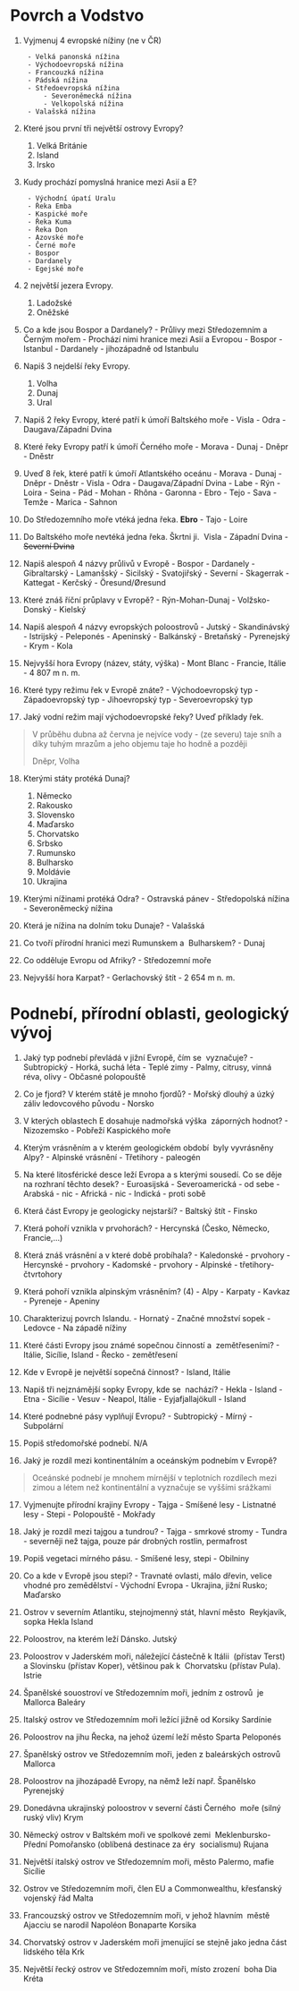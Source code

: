 # Povrch a Vodstvo
1. Vyjmenuj 4 evropské nížiny (ne v ČR)
		
		- Velká panonská nížina
		- Východoevropská nížina
		- Francouzká nížina
		- Pádská nížina
		- Středoevropská nížina
			- Severoněmecká nížina
			- Velkopolská nížina
		- Valašská nížina
	
2. Které jsou první tři největší ostrovy Evropy? 
	1. Velká Británie
	2. Island
	3. Irsko

3. Kudy prochází pomyslná hranice mezi Asií a E? 
		
		- Východní úpatí Uralu
		- Řeka Emba
		- Kaspické moře
		- Řeka Kuma
		- Řeka Don
		- Azovské moře
		- Černé moře
		- Bospor
		- Dardanely
		- Egejské moře
		
4. 2 největší jezera Evropy. 
	1. Ladožské
	2. Oněžské
	
5. Co a kde jsou Bospor a Dardanely? 
		- Průlivy mezi Středozemním a Černým mořem
		- Prochází nimi hranice mezi Asií a Evropou
		- Bospor - Istanbul
		- Dardanely - jihozápadně od Istanbulu

6. Napiš 3 nejdelší řeky Evropy.
	1. Volha
	2. Dunaj
	3. Ural

7. Napiš 2 řeky Evropy, které patří k úmoří Baltského moře 
		- Visla
		- Odra
		- Daugava/Západní Dvina

8. Které řeky Evropy patří k úmoří Černého moře
		- Morava
		- Dunaj
		- Dněpr
		- Dněstr
		
9.  Uveď 8 řek, které patří k úmoří Atlantského oceánu 
		- Morava
		- Dunaj
		- Dněpr
		- Dněstr
		- Visla
		- Odra
		- Daugava/Západní Dvina
		- Labe
		- Rýn
		- Loira
		- Seina
		- Pád
		- Mohan
		- Rhôna
		- Garonna
		- Ebro
		- Tejo
		- Sava
		- Temže
		- Marica
		- Sahnon
		
10. Do Středozemního moře vtéká jedna řeka. 
	**Ebro** - Tajo - Loire 
	
11. Do Baltského moře nevtéká jedna řeka. Škrtni ji.  
	Visla - Západní Dvina - ~~Severní Dvina~~
	
12. Napiš alespoň 4 názvy průlivů v Evropě 
		- Bospor
		- Dardanely
		- Gibraltarský
		- Lamanšský
		- Sicilský
		- Svatojiřský
		- Severní
		- Skagerrak
		- Kattegat
		- Kerčský
		- Öresund/Øresund
	
13. Které znáš říční průplavy v Evropě?
		- Rýn-Mohan-Dunaj
		- Volžsko-Donský
		- Kielský
	
14. Napiš alespoň 4 názvy evropských poloostrovů 
		- Jutský
		- Skandinávský
		- Istrijský
		- Peleponés
		- Apeninský
		- Balkánský
		- Bretaňský
		- Pyrenejský
		- Krym
		- Kola
	
15. Nejvyšší hora Evropy (název, státy, výška)
		- Mont Blanc
		- Francie, Itálie
		- 4 807 m n. m.
		
16. Které typy režimu řek v Evropě znáte?
		- Východoevropský typ
		- Západoevropský typ
		- Jihoevropský typ
		- Severoevropský typ

17. Jaký vodní režim mají východoevropské řeky? Uveď příklady řek.
> V průběhu dubna až června je nejvíce vody - (ze severu) taje sníh a díky tuhým mrazům a jeho objemu taje ho hodně a později
> 
> Dněpr, Volha

18. Kterými státy protéká Dunaj?
	1. Německo
	2. Rakousko
	3. Slovensko
	4. Maďarsko
	5. Chorvatsko
	5. Srbsko
	6. Rumunsko
	7. Bulharsko
	8. Moldávie
	9. Ukrajina

19. Kterými nížinami protéká Odra?
		- Ostravská pánev
		- Středopolská nížina
		- Severoněmecký nížina

20. Která je nížina na dolním toku Dunaje?
		- Valašská

21. Co tvoří přírodní hranici mezi Rumunskem a  Bulharskem? 
		- Dunaj

22. Co odděluje Evropu od Afriky? 
		- Středozemní moře

23. Nejvyšší hora Karpat?
		- Gerlachovský štít - 2 654 m n. m.


# Podnebí, přírodní oblasti, geologický vývoj 
1. Jaký typ podnebí převládá v jižní Evropě, čím se  vyznačuje?
		- Subtropický
		- Horká, suchá léta
		- Teplé zimy
		- Palmy, citrusy, vinná réva, olivy
		- Občasné polopouště

2. Co je fjord? V kterém státě je mnoho fjordů?
		- Mořský dlouhý a úzký záliv ledovcového původu
		- Norsko 

3. V kterých oblastech E dosahuje nadmořská výška  záporných hodnot? 
		- Nizozemsko
		- Pobřeží Kaspického moře

4. Kterým vrásněním a v kterém geologickém období  byly vyvrásněny Alpy?
		- Alpinské vrásnění
		- Třetihory - paleogén

5. Na které litosférické desce leží Evropa a s kterými sousedí. Co se děje na rozhraní těchto desek?
		- Euroasijská
		- Severoamerická - od sebe
		- Arabská - nic
		- Africká - nic
		- Indická - proti sobě

6. Která část Evropy je geologicky nejstarší?
		- Baltský štít - Finsko

7. Která pohoří vznikla v prvohorách? 
		- Hercynská (Česko, Německo, Francie,...)

8. Která znáš vrásnění a v které době probíhala?
		- Kaledonské - prvohory
		- Hercynské - prvohory
		- Kadomské - prvohory
		- Alpinské - třetihory-čtvrtohory

9. Která pohoří vznikla alpinským vrásněním? (4)
		- Alpy
		- Karpaty
		- Kavkaz
		- Pyreneje
		- Apeniny

10. Charakterizuj povrch Islandu. 
		- Hornatý
		- Značné množství sopek
		- Ledovce
		- Na západě nížiny

11. Které části Evropy jsou známé sopečnou činností a  zemětřeseními? 
		- Itálie, Sicílie, Island
		- Řecko - zemětřesení

12. Kde v Evropě je největší sopečná činnost?
		- Island, Itálie

13. Napiš tři nejznámější sopky Evropy, kde se  nachází? 
		- Hekla - Island
		- Etna - Sicílie
		- Vesuv - Neapol, Itálie
		- Eyjafjallajökull - Island

14. Které podnebné pásy vyplňují Evropu? 
		- Subtropický
		- Mírný
		- Subpolární

15. Popiš středomořské podnebí. 
N/A

16. Jaký je rozdíl mezi kontinentálním a oceánským podnebím v Evropě?

>Oceánské podnebí je mnohem mírnější v teplotních rozdílech mezi zimou a létem než kontinentální a vyznačuje se vyššími srážkami

17. Vyjmenujte přírodní krajiny Evropy 
		- Tajga
		- Smíšené lesy
		- Listnatné lesy
		- Stepi
		- Polopouště
		- Mokřady

18. Jaký je rozdíl mezi tajgou a tundrou? 
		- Tajga - smrkové stromy
		- Tundra - severněji než tajga, pouze pár drobných rostlin, permafrost

19. Popiš vegetaci mírného pásu.
		- Smíšené lesy, stepi
		- Obilniny

20. Co a kde v Evropě jsou stepi?
		- Travnaté ovlasti, málo dřevin, velice vhodné pro zemědělství
		- Východní Evropa - Ukrajina, jižní Rusko; Maďarsko


1. Ostrov v severním Atlantiku, stejnojmenný stát, hlavní město  Reykjavík, sopka Hekla
Island 

2. Poloostrov, na kterém leží Dánsko.
Jutský

3. Poloostrov v Jaderském moři, náležející částečně k Itálii  (přístav Terst) a Slovinsku (přístav Koper), většinou pak k  Chorvatsku (přístav Pula). 
Istrie

4. Španělské souostroví ve Středozemním moři, jedním z ostrovů  je Mallorca 
Baleáry

5. Italský ostrov ve Středozemním moři ležící jižně od Korsiky
Sardínie

6. Poloostrov na jihu Řecka, na jehož území leží město Sparta
Peloponés

7. Španělský ostrov ve Středozemním moři, jeden z baleárských ostrovů 
Mallorca

8. Poloostrov na jihozápadě Evropy, na němž leží např. Španělsko
Pyrenejský

9. Donedávna ukrajinský poloostrov v severní části Černého  moře (silný ruský vliv) 
Krym

10. Německý ostrov v Baltském moři ve spolkové zemi  Meklenbursko-Přední Pomořansko (oblíbená destinace za éry  socialismu) 
Rujana

11. Největší italský ostrov ve Středozemním moři, město Palermo, mafie 
Sicílie

12. Ostrov ve Středozemním moři, člen EU a Commonwealthu, křesťanský vojenský řád
Malta 

13. Francouzský ostrov ve Středozemním moři, v jehož hlavním  městě Ajacciu se narodil Napoléon Bonaparte
Korsika

14. Chorvatský ostrov v Jaderském moři jmenující se stejně jako jedna část lidského těla
Krk 

15. Největší řecký ostrov ve Středozemním moři, místo zrození  boha Dia
Kréta
